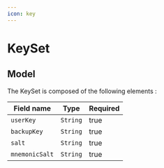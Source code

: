 ```yaml
---
icon: key
---
```


# KeySet

## Model

The KeySet is composed of the following elements :&#x20;

<table><thead><tr><th>Field name</th><th>Type</th><th data-type="checkbox">Required</th></tr></thead><tbody><tr><td><kbd><code>userKey</code></kbd></td><td><code>String</code></td><td>true</td></tr><tr><td><code>backupKey</code></td><td><code>String</code></td><td>true</td></tr><tr><td><code>salt</code></td><td><code>String</code></td><td>true</td></tr><tr><td><code>mnemonicSalt</code></td><td><code>String</code></td><td>true</td></tr></tbody></table>
